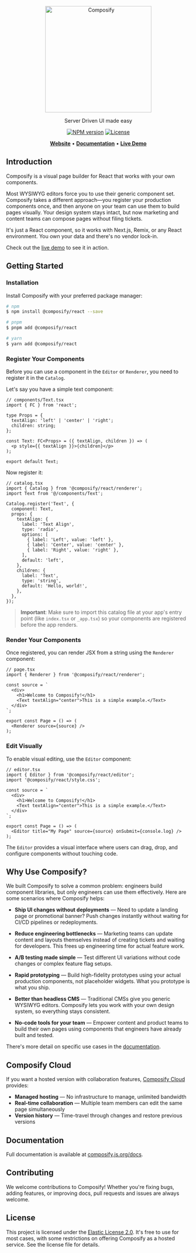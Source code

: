 <div align="center">
  <a href="https://composify.js.org">
    <picture>
      <source media="(prefers-color-scheme: dark)" srcset="https://github.com/user-attachments/assets/4b8714f6-6eb4-4069-bb97-78bac62a61b3">
      <img src="https://github.com/user-attachments/assets/5391db6a-b1ee-4653-9072-a263f587f2d6" alt="Composify" width="290" />
    </picture>
  </a>
  <p>Server Driven UI made easy</p>
  <p>
    <a href="https://www.npmjs.com/package/%40composify/react"><img src="https://img.shields.io/npm/v/@composify%2Freact.svg?style=for-the-badge&labelColor=000000" alt="NPM version" ></a>
    <a href="https://github.com/composify-js/composify/blob/main/LICENSE"><img src="https://img.shields.io/badge/License-Elastic%202.0-blue.svg?style=for-the-badge&labelColor=000000" alt="License"></a>
  </p>
  <p>
    <a href="https://composify.js.org"><b>Website</b></a>
    •
    <a href="https://composify.js.org/docs"><b>Documentation</b></a>
    •
    <a href="https://composify.js.org/demo"><b>Live Demo</b></a>
  </p>
</div>

## Introduction

Composify is a visual page builder for React that works with your own components.

Most WYSIWYG editors force you to use their generic component set. Composify takes a different approach—you register your production components once, and then anyone on your team can use them to build pages visually. Your design system stays intact, but now marketing and content teams can compose pages without filing tickets.

It's just a React component, so it works with Next.js, Remix, or any React environment. You own your data and there's no vendor lock-in.

Check out the [live demo](https://composify.js.org/demo) to see it in action.

## Getting Started

### Installation

Install Composify with your preferred package manager:

```bash
# npm
$ npm install @composify/react --save

# pnpm
$ pnpm add @composify/react

# yarn
$ yarn add @composify/react
```

### Register Your Components

Before you can use a component in the `Editor` or `Renderer`, you need to register it in the `Catalog`.

Let's say you have a simple text component:

```tsx
// components/Text.tsx
import { FC } from 'react';
 
type Props = {
  textAlign: 'left' | 'center' | 'right';
  children: string;
};
 
const Text: FC<Props> = ({ textAlign, children }) => (
  <p style={{ textAlign }}>{children}</p>
);

export default Text;
```

Now register it:

```tsx
// catalog.tsx
import { Catalog } from '@composify/react/renderer';
import Text from '@/components/Text';

Catalog.register('Text', {
  component: Text,
  props: {
    textAlign: {
      label: 'Text Align',
      type: 'radio',
      options: [
        { label: 'Left', value: 'left' },
        { label: 'Center', value: 'center' },
        { label: 'Right', value: 'right' },
      ],
      default: 'left',
    },
    children: {
      label: 'Text',
      type: 'string',
      default: 'Hello, world!',
    },
  },
});
```

> **Important**: Make sure to import this catalog file at your app's entry point (like `index.tsx` or `_app.tsx`) so your components are registered before the app renders.

### Render Your Components

Once registered, you can render JSX from a string using the `Renderer` component:

```tsx
// page.tsx
import { Renderer } from '@composify/react/renderer';
 
const source = `
  <div>
    <h1>Welcome to Composify!</h1>
    <Text textAlign="center">This is a simple example.</Text>
  </div>
`;
 
export const Page = () => (
  <Renderer source={source} />
);
```

### Edit Visually

To enable visual editing, use the `Editor` component:

```tsx
// editor.tsx
import { Editor } from '@composify/react/editor';
import '@composify/react/style.css';

const source = `
  <div>
    <h1>Welcome to Composify!</h1>
    <Text textAlign="center">This is a simple example.</Text>
  </div>
`;

export const Page = () => (
  <Editor title="My Page" source={source} onSubmit={console.log} />
);
```

The `Editor` provides a visual interface where users can drag, drop, and configure components without touching code.

## Why Use Composify?

We built Composify to solve a common problem: engineers build component libraries, but only engineers can use them effectively. Here are some scenarios where Composify helps:

- **Ship UI changes without deployments** — Need to update a landing page or promotional banner? Push changes instantly without waiting for CI/CD pipelines or redeployments.

- **Reduce engineering bottlenecks** — Marketing teams can update content and layouts themselves instead of creating tickets and waiting for developers. This frees up engineering time for actual feature work.

- **A/B testing made simple** — Test different UI variations without code changes or complex feature flag setups.

- **Rapid prototyping** — Build high-fidelity prototypes using your actual production components, not placeholder widgets. What you prototype is what you ship.

- **Better than headless CMS** — Traditional CMSs give you generic WYSIWYG editors. Composify lets you work with your own design system, so everything stays consistent.

- **No-code tools for your team** — Empower content and product teams to build their own pages using components that engineers have already built and tested.

There's more detail on specific use cases in the [documentation](https://composify.js.org/docs/use-cases/instant-ui-updates).

## Composify Cloud

If you want a hosted version with collaboration features, [Composify Cloud](https://composify.js.org/cloud) provides:

- **Managed hosting** — No infrastructure to manage, unlimited bandwidth
- **Real-time collaboration** — Multiple team members can edit the same page simultaneously
- **Version history** — Time-travel through changes and restore previous versions

## Documentation

Full documentation is available at [composify.js.org/docs](https://composify.js.org/docs).

## Contributing

We welcome contributions to Composify! Whether you're fixing bugs, adding features, or improving docs, pull requests and issues are always welcome.

## License

This project is licensed under the [Elastic License 2.0](LICENSE). It's free to use for most cases, with some restrictions on offering Composify as a hosted service. See the license file for details.
